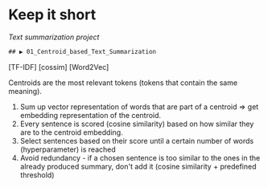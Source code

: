 # Keep it short
<i>Text summarization project</i>

```diff
## ▶️ 01_Centroid_based_Text_Summarization
```
[TF-IDF] [cossim] [Word2Vec]

Centroids are the most relevant tokens (tokens that contain the same meaning).

1. Sum up vector representation of words that are part of a centroid => get embedding representation of the centroid.
2. Every sentence is scored (cosine similarity) based on how similar they are to the centroid embedding.
3. Select sentences based on their score until a certain number of words (hyperparameter) is reached
4. Avoid redundancy - if a chosen sentence is too similar to the ones in the already produced summary, don't add it (cosine similarity + predefined threshold)
